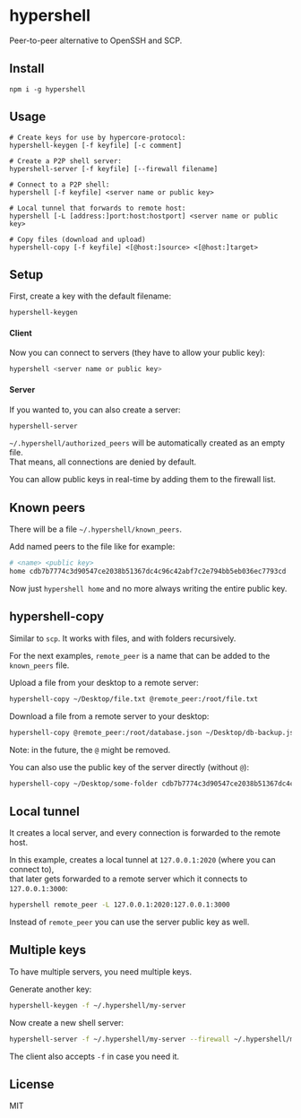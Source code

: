 # hypershell

Peer-to-peer alternative to OpenSSH and SCP.

## Install
```
npm i -g hypershell
```

## Usage
```shell
# Create keys for use by hypercore-protocol:
hypershell-keygen [-f keyfile] [-c comment]

# Create a P2P shell server:
hypershell-server [-f keyfile] [--firewall filename]

# Connect to a P2P shell:
hypershell [-f keyfile] <server name or public key>

# Local tunnel that forwards to remote host:
hypershell [-L [address:]port:host:hostport] <server name or public key>

# Copy files (download and upload)
hypershell-copy [-f keyfile] <[@host:]source> <[@host:]target>
```

## Setup
First, create a key with the default filename:
```bash
hypershell-keygen
```

#### Client
Now you can connect to servers (they have to allow your public key):
```bash
hypershell <server name or public key>
```

#### Server
If you wanted to, you can also create a server:
```bash
hypershell-server
```

`~/.hypershell/authorized_peers` will be automatically created as an empty file.\
That means, all connections are denied by default.

You can allow public keys in real-time by adding them to the firewall list.

## Known peers
There will be a file `~/.hypershell/known_peers`.

Add named peers to the file like for example:
```bash
# <name> <public key>
home cdb7b7774c3d90547ce2038b51367dc4c96c42abf7c2e794bb5eb036ec7793cd 
```

Now just `hypershell home` and no more always writing the entire public key.

## hypershell-copy
Similar to `scp`. It works with files, and with folders recursively.

For the next examples, `remote_peer` is a name that can be added to the `known_peers` file.

Upload a file from your desktop to a remote server:
```bash
hypershell-copy ~/Desktop/file.txt @remote_peer:/root/file.txt
```

Download a file from a remote server to your desktop:
```bash
hypershell-copy @remote_peer:/root/database.json ~/Desktop/db-backup.json
```

Note: in the future, the `@` might be removed.

You can also use the public key of the server directly (without `@`):
```bash
hypershell-copy ~/Desktop/some-folder cdb7b7774c3d90547ce2038b51367dc4c96c42abf7c2e794bb5eb036ec7793cd:/root/backup-folder
```

## Local tunnel
It creates a local server, and every connection is forwarded to the remote host.

In this example, creates a local tunnel at `127.0.0.1:2020` (where you can connect to),\
that later gets forwarded to a remote server which it connects to `127.0.0.1:3000`:
```bash
hypershell remote_peer -L 127.0.0.1:2020:127.0.0.1:3000
```

Instead of `remote_peer` you can use the server public key as well.

## Multiple keys
To have multiple servers, you need multiple keys.

Generate another key:
```bash
hypershell-keygen -f ~/.hypershell/my-server
```

Now create a new shell server:
```bash
hypershell-server -f ~/.hypershell/my-server --firewall ~/.hypershell/my-server-firewall
```

The client also accepts `-f` in case you need it.

## License
MIT
